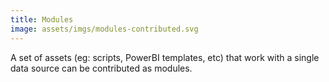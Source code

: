 ```yaml
---
title: Modules 
image: assets/imgs/modules-contributed.svg
---
```

 A set of assets (eg: scripts, PowerBI templates, etc) that work with a single data source can be contributed as modules.
